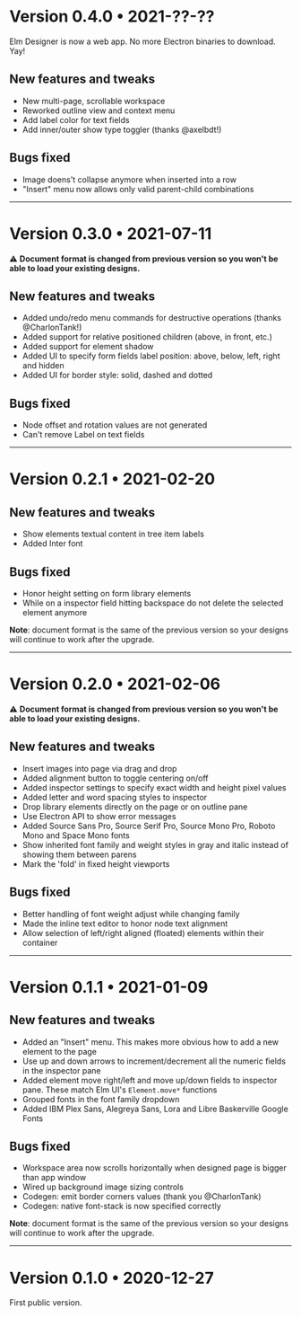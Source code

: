 # Version 0.4.0 • 2021-??-??

Elm Designer is now a web app. No more Electron binaries to download. Yay!

## New features and tweaks

* New multi-page, scrollable workspace
* Reworked outline view and context menu
* Add label color for text fields
* Add inner/outer show type toggler (thanks @axelbdt!)

## Bugs fixed 

* Image doens't collapse anymore when inserted into a row
* "Insert" menu now allows only valid parent-child combinations

--- 

# Version 0.3.0 • 2021-07-11

⚠️ **Document format is changed from previous version so you won't be able to load your existing designs.**

## New features and tweaks

* Added undo/redo menu commands for destructive operations (thanks @CharlonTank!)
* Added support for relative positioned children (above, in front, etc.)
* Added support for element shadow
* Added UI to specify form fields label position: above, below, left, right and hidden
* Added UI for border style: solid, dashed and dotted

## Bugs fixed 

* Node offset and rotation values are not generated 
* Can't remove Label on text fields

---

# Version 0.2.1 • 2021-02-20

## New features and tweaks

* Show elements textual content in tree item labels
* Added Inter font

## Bugs fixed 

* Honor height setting on form library elements
* While on a inspector field hitting backspace do not delete the selected element anymore

**Note**: document format is the same of the previous version so your designs will continue to work after the upgrade.

---

# Version 0.2.0 • 2021-02-06

⚠️ **Document format is changed from previous version so you won't be able to load your existing designs.**

## New features and tweaks

* Insert images into page via drag and drop
* Added alignment button to toggle centering on/off
* Added inspector settings to specify exact width and height pixel values
* Added letter and word spacing styles to inspector
* Drop library elements directly on the page or on outline pane
* Use Electron API to show error messages
* Added Source Sans Pro, Source Serif Pro, Source Mono Pro, Roboto Mono and Space Mono fonts
* Show inherited font family and weight styles in gray and italic instead of showing them between parens
* Mark the 'fold' in fixed height viewports

## Bugs fixed 

* Better handling of font weight adjust while changing family  
* Made the inline text editor to honor node text alignment
* Allow selection of left/right aligned (floated) elements within their container

---

# Version 0.1.1 • 2021-01-09

## New features and tweaks

* Added an "Insert" menu. This makes more obvious how to add a new element to the page 
* Use up and down arrows to increment/decrement all the numeric fields in the inspector pane
* Added element move right/left and move up/down fields to  inspector pane. These match Elm UI's `Element.move*` functions
* Grouped fonts in the font family dropdown
* Added IBM Plex Sans, Alegreya Sans, Lora and Libre Baskerville Google Fonts
 
## Bugs fixed 

* Workspace area now scrolls horizontally when designed page is bigger than app window
* Wired up background image sizing controls
* Codegen: emit border corners values (thank you @CharlonTank) 
* Codegen: native font-stack is now specified correctly 

**Note**: document format is the same of the previous version so your designs will continue to work after the upgrade.

---

# Version 0.1.0 • 2020-12-27

First public version.
